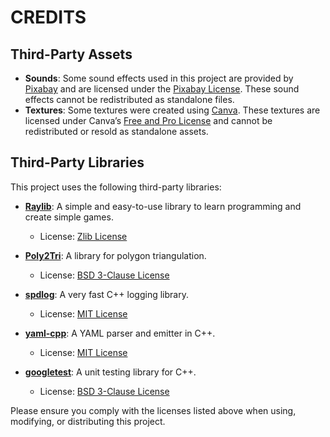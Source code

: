 # CREDITS


## Third-Party Assets

- **Sounds**: Some sound effects used in this project are provided by [Pixabay](https://pixabay.com/sound-effects/) and are licensed under the [Pixabay License](https://pixabay.com/service/license-summary/). These sound effects cannot be redistributed as standalone files.
- **Textures**: Some textures were created using [Canva](https://www.canva.com/). These textures are licensed under Canva’s [Free and Pro License](https://www.canva.com/policies/content-license-agreement/) and cannot be redistributed or resold as standalone assets.

## Third-Party Libraries

This project uses the following third-party libraries:

- **[Raylib](https://github.com/raysan5/raylib)**: A simple and easy-to-use library to learn programming and create simple games.
  - License: [Zlib License](third_party/raylib_LICENSE.md)

- **[Poly2Tri](https://github.com/jhasse/poly2tri)**: A library for polygon triangulation.
  - License: [BSD 3-Clause License](third_party/poly2tri_LICENSE.md)

- **[spdlog](https://github.com/gabime/spdlog)**: A very fast C++ logging library.
  - License: [MIT License](third_party/spdlog_LICENSE.md)

- **[yaml-cpp](https://github.com/jbeder/yaml-cpp)**: A YAML parser and emitter in C++.
  - License: [MIT License](third_party/yaml-cpp_LICENSE.md)

- **[googletest](https://github.com/google/googletest)**: A unit testing library for C++.
  - License: [BSD 3-Clause License](third_party/googletest_LICENSE.md)

Please ensure you comply with the licenses listed above when using, modifying, or distributing this project.